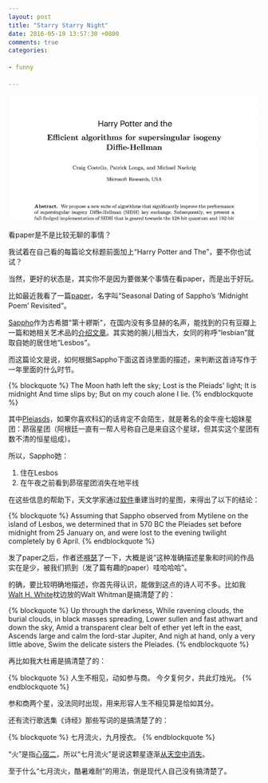 ```yaml
---
layout: post
title: "Starry Starry Night"
date: 2016-05-19 13:57:30 +0800
comments: true
categories: 

- funny

---
```


![Vhost threshold](/downloads/images/2016_05/essay_harry_potter.png "Don't touch me...")

看paper是不是比较无聊的事情？

我试着在自己看的每篇论文标题前面加上“Harry Potter and The”，要不你也试试？

当然，更好的状态是，其实你不是因为要做某个事情在看paper，而是出于好玩。

比如最近我看了一篇[paper](/downloads/code/2016JAHH_19_18C.pdf)，名字叫“Seasonal Dating of Sappho’s ‘Midnight Poem’ Revisited”。

[Sappho](https://zh.wikipedia.org/wiki/%E8%8E%8E%E5%AD%9A)作为古希腊"第十繆斯"，在国内没有多显赫的名声，能找到的只有豆瓣上一篇和她相关艺术品的[介绍文章](https://site.douban.com/109824/widget/notes/245567/note/208098917/)。其实她的腕儿相当大，女同的称呼“lesbian”就取自她的居住地“Lesbos”。

而这篇论文是说，如何根据Sappho下面这首诗里面的描述，来判断这首诗写作于一年里面的什么时节。

{% blockquote %}
The Moon hath left the sky;
Lost is the Pleiads' light;
It is midnight
And time slips by;
But on my couch alone I lie.
{% endblockquote %}

其中[Pleiasds](http://earthsky.org/favorite-star-patterns/pleiades-star-cluster-enjoys-worldwide-renown)，如果你喜欢科幻的话肯定不会陌生，就是著名的金牛座七姐妹星团：昴宿星团（阿根廷一直有一帮人号称自己是来自这个星球，但其实这个星团有数不清的恒星组成）。

所以，Sappho她：

1. 住在Lesbos
2. 在午夜之前看到昴宿星团消失在地平线

在这些信息的帮助下，天文学家通过[软件](http://astronomy.starrynight.com/)重建当时的星图，来得出了以下的结论：


{% blockquote %}
Assuming that Sappho observed from Mytilene on the island of Lesbos, we determined that in 570 BC the Pleiades set before midnight from 25 January on, and were lost to the evening twilight completely by 6 April.
{% endblockquote %}

发了paper之后，作者还[嘚瑟](http://www.eurekalert.org/pub_releases/2016-05/uota-usu051316.php)了一下，大概是说“这种准确描述星象和时间的作品实在是少，被我们抓到（发了篇有趣的paper）哇哈哈哈”。

的确，要比较明确地描述，你首先得认识，能做到这点的诗人可不多。比如我[Walt H. White](https://movie.douban.com/subject/2373195/)枕边放的Walt Whitman是搞清楚了的：

{% blockquote %}
Up through the darkness,
While ravening clouds, the burial clouds, in black masses spreading,
Lower sullen and fast athwart and down the sky,
Amid a transparent clear belt of ether yet left in the east,
Ascends large and calm the lord-star Jupiter,
And nigh at hand, only a very little above,
Swim the delicate sisters the Pleiades.
{% endblockquote %}

再比如我大杜甫是搞清楚了的：

{% blockquote %}
人生不相见，动如参与商。
今夕复何夕，共此灯烛光。
{% endblockquote %}

参和商两个星，没法同时出现，用来形容人生不相见算是恰如其分。

还有流行歌选集《诗经》那些写词的是搞清楚了的：

{% blockquote %}
七月流火，九月授衣。
{% endblockquote %}

“火”是指[心宿二](http://www.bud.org.tw/chen/chen0008.htm)，所以“七月流火”是说这颗星逐渐[从天空中消失](http://iask.sina.com.cn/b/10608508.html)。

至于什么“七月流火，酷暑难耐”的用法，倒是现代人自己没有搞清楚了。



